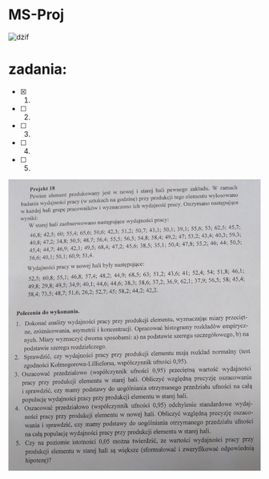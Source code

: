 # MS-Proj
![dżif](https://media.giphy.com/media/DHqth0hVQoIzS/giphy.gif)

# zadania:
- [x] 1.
- [ ] 2.
- [ ] 3.
- [ ] 4.
- [ ] 5.

![treść](https://raw.githubusercontent.com/MKPOLSL/MS-Proj/master/msproj.jpg)
